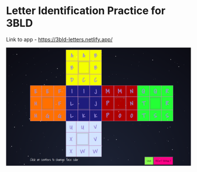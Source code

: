# Letter Identification Practice for 3BLD

Link to app - https://3bld-letters.netlify.app/

![screenshot 1](./screenshot/sc1.png)

